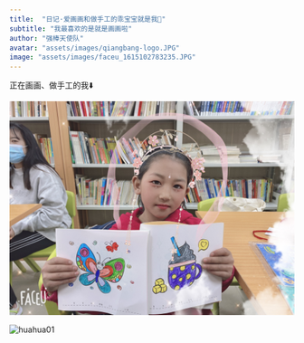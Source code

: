 ```yaml
---
title:  "日记·爱画画和做手工的乖宝宝就是我👶"
subtitle: "我最喜欢的是就是画画啦"
author: "强棒天使队"
avatar: "assets/images/qiangbang-logo.JPG"
image: "assets/images/faceu_1615102783235.JPG"
---
```


正在画画、做手工的我⬇️

![huahua](assets/images/faceu_1615102783235.JPG)

![huahua01](assets/images/IMG_9529.jpg)
